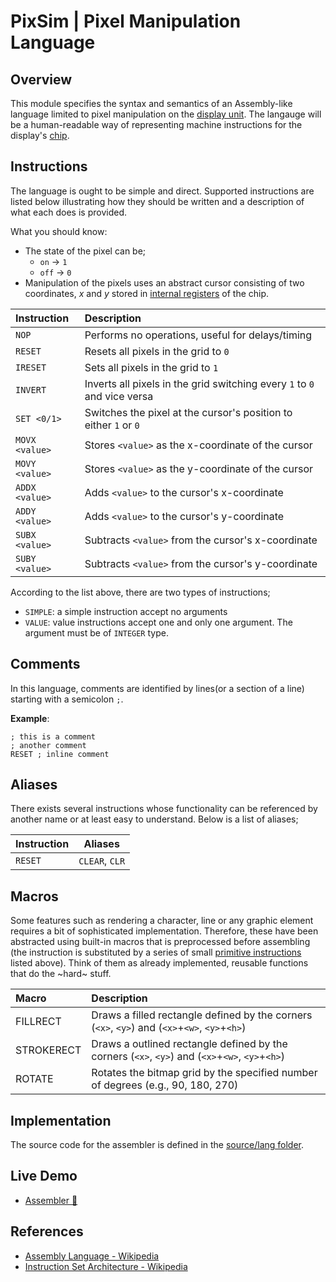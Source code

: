 # PixSim | Pixel Manipulation Language

## Overview

This module specifies the syntax and semantics of an Assembly-like language limited to pixel manipulation on the [display unit](./display-unit.md).
The langauge will be a human-readable way of representing machine instructions for the display's [chip](./virtual-chip.md).  

## Instructions

The language is ought to be simple and direct. Supported instructions are listed below illustrating how they should be written and a description of what each does is provided.

What you should know:
- The state of the pixel can be;
	- `on` -> `1`
	- `off` -> `0`
- Manipulation of the pixels uses an abstract cursor consisting of two coordinates, _x_ and _y_ stored in [internal registers](./virtual-chip.md#internal-registers) of the chip.

| Instruction				| Description					|
|:--------------------------|:------------------------------|
| `NOP`						| Performs no operations, useful for delays/timing|
| `RESET`					| Resets all pixels in the grid to `0`|
| `IRESET`					| Sets all pixels in the grid to `1`|
| `INVERT` 					| Inverts all pixels in the grid switching every `1` to `0` and vice versa|
| `SET <0/1>`				| Switches the pixel at the cursor's position to either `1` or `0`|
| `MOVX <value>`			| Stores `<value>` as the x-coordinate of the cursor|
| `MOVY <value>`			| Stores `<value>` as the y-coordinate of the cursor|
| `ADDX <value>`			| Adds `<value>` to the cursor's x-coordinate|
| `ADDY <value>`			| Adds `<value>` to the cursor's y-coordinate|
| `SUBX <value>`			| Subtracts `<value>` from the cursor's x-coordinate|
| `SUBY <value>`			| Subtracts `<value>` from the cursor's y-coordinate|

According to the list above, there are two types of instructions; 
- `SIMPLE`: a simple instruction accept no arguments
- `VALUE`: value instructions accept one and only one argument. The argument must be of `INTEGER` type.

## Comments

In this language, comments are identified by lines(or a section of a line) starting with a semicolon `;`.

**Example**:
```
; this is a comment
; another comment
RESET ; inline comment
```

## Aliases

There exists several instructions whose functionality can be referenced by another name or at least easy to understand. Below is a list of aliases;

| Instruction	| Aliases		|
|---------------|---------------|
| `RESET`		| `CLEAR`, `CLR`|

## Macros

Some features such as rendering a character, line or any graphic element requires a bit of sophisticated implementation. Therefore, these have been abstracted using built-in macros that is preprocessed before assembling (the instruction is substituted by a series of small [primitive instructions](#instructions) listed above). Think of them as already implemented, reusable functions that do the ~hard~ stuff. 

| Macro						| Description					|
|:--------------------------|:------------------------------|
| FILLRECT <x> <y> <w> <h>	| Draws a filled rectangle defined by the corners (`<x>`, `<y>`) and (`<x>`+`<w>`, `<y>`+`<h>`)|
| STROKERECT <x> <y> <w> <h>| Draws a outlined rectangle defined by the corners (`<x>`, `<y>`) and (`<x>`+`<w>`, `<y>`+`<h>`)|
| ROTATE <value>			| Rotates the bitmap grid by the specified number of degrees (e.g., 90, 180, 270)|

<!-- `FILLRECT` is complex since turns on a group of pixels using loops.  -->

<!-- - `GETQ`: Retrives and stores the state of the current pixel to the accumulator -->
<!-- - `DRAWLINE <x1> <y1> <x2> <y2>`: Draws a line from (`<x1>`, `<y1>`) to (`<x2>`, `<y2>`) using Bresenham's line algorithm. -->
<!-- - `FILLCIRCLE <x> <y> <r>`: Draws a filled circle centered at (`<x>`, `<y>`) with the given radius `<r>`. -->

## Implementation

The source code for the assembler is defined in the [source/lang folder](../source/lang/).

## Live Demo

- [Assembler :rocket:](https://henryhale.github.io/pixsim/lang.html)

## References

- [Assembly Language - Wikipedia](https://wikipedia.org/wiki/Assembly_language)
- [Instruction Set Architecture - Wikipedia](https://wikipedia.org/wiki/Instruction_set_architecture)